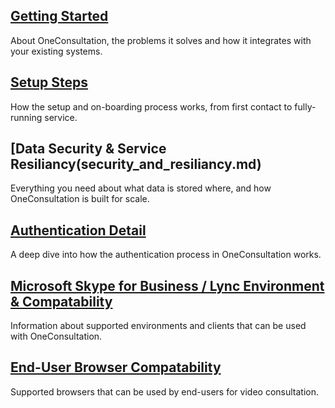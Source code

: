## [Getting Started](getting-started.md)
About OneConsultation, the problems it solves and how it integrates with your existing systems.

## [Setup Steps](setup-steps.md)
How the setup and on-boarding process works, from first contact to fully-running service.

## [Data Security & Service Resiliancy(security_and_resiliancy.md)
Everything you need about what data is stored where, and how OneConsultation is built for scale.

## [Authentication Detail](auth.md)
A deep dive into how the authentication process in OneConsultation works.

## [Microsoft Skype for Business / Lync Environment & Compatability](clients.md)
Information about supported environments and clients that can be used with OneConsultation.

## [End-User Browser Compatability](browsers.md)
Supported browsers that can be used by end-users for video consultation.


